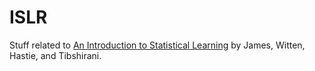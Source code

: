 ISLR
====

Stuff related to [An Introduction to Statistical Learning](http://www-bcf.usc.edu/~gareth/ISL/)
by James, Witten, Hastie, and Tibshirani.
